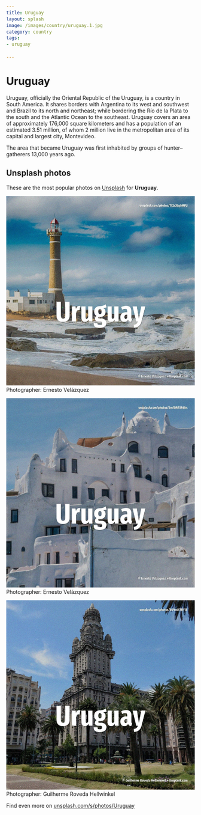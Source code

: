 ```yaml
---
title: Uruguay
layout: splash
image: /images/country/uruguay.1.jpg
category: country
tags:
- uruguay

---
```

# Uruguay

Uruguay, officially the Oriental Republic of the Uruguay, is a country in South America.
It shares borders with Argentina to its west and southwest and Brazil to its north and northeast; 
while bordering the Río de la Plata to the south and the Atlantic Ocean to the southeast.
Uruguay covers an area of approximately 176,000 square kilometers  and has a population of an 
estimated 3.51 million, of whom 2 million live in the metropolitan area of its capital and largest 
city, Montevideo.

The area that became Uruguay was first inhabited by groups of hunter–gatherers 13,000 years ago.

 
## Unsplash photos
These are the most popular photos on [Unsplash](https://unsplash.com) for **Uruguay**.
 
![Uruguay](/images/country/uruguay.1.jpg)
Photographer:  Ernesto Velázquez
 
![Uruguay](/images/country/uruguay.2.jpg)
Photographer:  Ernesto Velázquez
 
![Uruguay](/images/country/uruguay.3.jpg)
Photographer:  Guilherme Roveda Hellwinkel
 
Find even more on [unsplash.com/s/photos/Uruguay](https://unsplash.com/s/photos/Uruguay)
 
